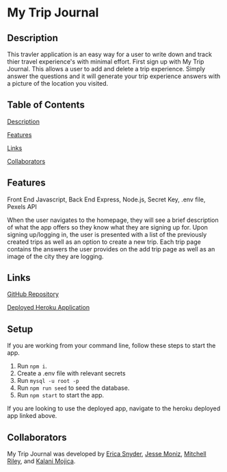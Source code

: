 # My Trip Journal 

## Description

This travler application is an easy way for a user to write down and track thier travel experience's with minimal effort. First sign up with My Trip Journal. This allows a user to add and delete a trip experience. Simply answer the questions and it will generate your trip experience answers with a picture of the location you visited.


## Table of Contents

[Description](#description)

[Features](#features)

[Links](#links)

[Collaborators](#collaborators)

## Features

Front End Javascript,
Back End Express, 
Node.js,
Secret Key, .env file,
Pexels API

When the user navigates to the homepage, they will see a brief description of what the app offers so they know what they are signing up for. Upon signing up/logging in, the user is presented with a list of the previously created trips as well as an option to create a new trip. Each trip page contains the answers the user provides on the add trip page as well as an image of the city they are logging. 

## Links

[GitHub Repository](https://github.com/jmoniz155/my-trip-journal)

[Deployed Heroku Application](https://my-trip-journal2.herokuapp.com/)

## Setup
If you are working from your command line, follow these steps to start the app. 
1. Run `npm i`.
2. Create a .env file with relevant secrets
3. Run `mysql -u root -p` 
4. Run `npm run seed` to seed the database.
6. Run `npm start` to start the app.

If you are looking to use the deployed app, navigate to the heroku deployed app linked above. 

## Collaborators

My Trip Journal was developed by [Erica Snyder](https://github.com/ericaleesnyder), [Jesse Moniz](https://github.com/jmoniz155), [Mitchell Riley](https://github.com/Pherenzia), and [Kalani Mojica](https://github.com/mojikalani). 

